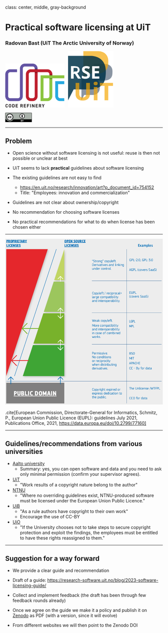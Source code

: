 class: center, middle, gray-background

# Practical software licensing at UiT

### Radovan Bast (UiT The Arctic University of Norway)

<img src="img/coderefinery.png"
     alt="CodeRefinery logo"
     style="height: 140px;"/>
&nbsp;
<img src="img/uit-rse-logo.png"
     alt="UiT RSE logo"
     style="height: 180px;"/>

<a href="https://creativecommons.org/licenses/by/4.0/" target="_blank">
  <img src="img/cc-by-icon.svg"
       alt="CC-BY icon"
       style="height: 30px;"/>
</a>

---

## Problem

- Open science without software licensing is not useful: reuse is then not possible or unclear at best

- UiT seems to lack **practical** guidelines about software licensing

- The existing guidelines are not easy to find
  - https://en.uit.no/research/innovation/art?p_document_id=754152
  - Title: "Employees: innovation and commercialization"

- Guidelines are not clear about ownership/copyright

- No recommendation for choosing software licenses

- No practical recommendations for what to do when license has been chosen either

---

<img src="img/license-models.png"
     alt="license models"
     style="height: 530px;"/>

.cite[European Commission, Directorate-General for Informatics, Schmitz, P., European Union Public Licence (EUPL): guidelines July 2021, Publications Office, 2021, https://data.europa.eu/doi/10.2799/77160]

---

## Guidelines/recommendations from various universities

- [Aalto university](https://www.aalto.fi/en/open-science-and-research/opening-your-software-at-aalto-university)
    - Summary: yes, you can open software and data and you need to ask only
      minimal permission (confirm your supervisor agrees).
- [UiT](https://en.uit.no/research/innovation/art?p_document_id=754152)
    - "Work results of a copyright nature belong to the author"
- [NTNU](https://i.ntnu.no/wiki/-/wiki/English/Guidelines+for+policy+for+Open+Science)
    - "Where no overriding guidelines exist, NTNU-produced software must be
      licensed under the European Union Public Licence."
- [UiB](https://www.uib.no/en/ub/106619/copyright-own-scientific-work)
    - "As a rule authors have copyright to their own work"
    - Encourage the use of CC-BY
- [UiO](https://www.uio.no/english/for-employees/support/research/funding/units/hf/imv/data-ethics/ipr.html)
    - "If the University chooses not to take steps to secure copyright
      protection and exploit the findings, the employees must be entitled to
      have these rights reassigned to them."

---

## Suggestion for a way forward

- We provide a clear guide and recommendation

- Draft of a guide: https://research-software.uit.no/blog/2023-software-licensing-guide/

- Collect and implement feedback (the draft has been through few feedback rounds already)

- Once we agree on the guide we make it a policy and publish it on
  [Zenodo](https://zenodo.org/) as PDF (with a version, since it will evolve)

- From different websites we will then point to the Zenodo DOI
